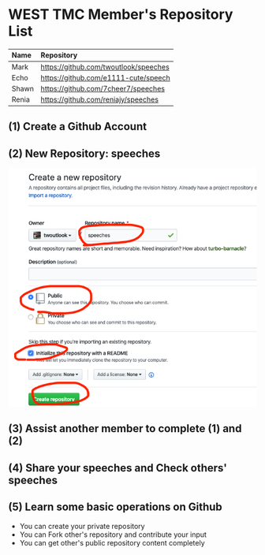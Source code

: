 # WEST TMC Member's Repository List

| Name      |    Repository                          |
|:----------|:--------------------------------------|
| Mark      | https://github.com/twoutlook/speeches |
| Echo      | https://github.com/e1111-cute/speech  |
| Shawn     | https://github.com/7cheer7/speeches  |
| Renia     | https://github.com/reniajy/speeches  |



## (1) Create a Github Account

## (2) New Repository: speeches

![](img/speeches.png)


## (3) Assist another member to complete (1) and (2)

## (4) Share your speeches and Check others' speeches

## (5) Learn some basic operations on Github
- You can create your private repository
- You can Fork other's repository and contribute your input
- You can get other's public repository content completely

